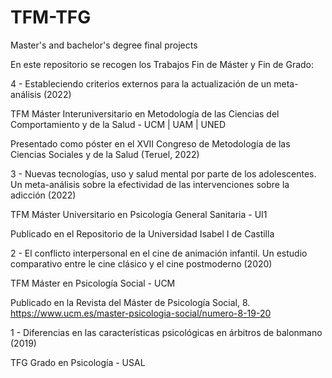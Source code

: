 # TFM-TFG
Master's and bachelor's degree final projects

En este repositorio se recogen los Trabajos Fin de Máster y Fin de Grado:


4 - Estableciendo criterios externos para la actualización de un meta-análisis (2022)

  TFM Máster Interuniversitario en Metodología de las Ciencias del Comportamiento y de la Salud - UCM | UAM | UNED
  
  Presentado como póster en el XVII Congreso de Metodología de las Ciencias Sociales y de la Salud (Teruel, 2022)
  

3 - Nuevas tecnologías, uso y salud mental por parte de los adolescentes. Un meta-análisis sobre la efectividad de las intervenciones sobre la adicción (2022)

  TFM Máster Universitario en Psicología General Sanitaria - UI1
  
  Publicado en el Repositorio de la Universidad Isabel I de Castilla 
  

2 - El conflicto interpersonal en el cine de animación infantil. Un estudio comparativo entre le cine clásico y el cine postmoderno (2020)

  TFM Máster en Psicología Social - UCM
  
  Publicado en la Revista del Máster de Psicología Social, 8. https://www.ucm.es/master-psicologia-social/numero-8-19-20
  

1 - Diferencias en las características psicológicas en árbitros de balonmano (2019)

  TFG Grado en Psicología - USAL
